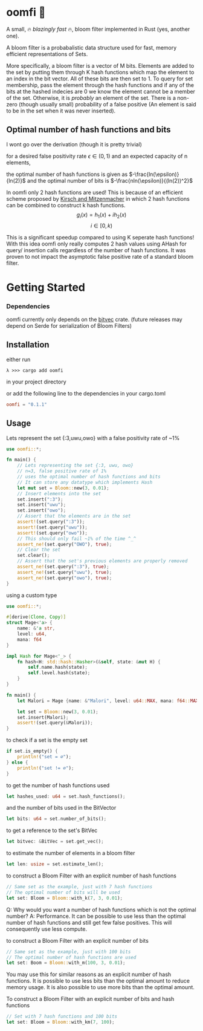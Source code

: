 # oomfi 🌸
A small, 🔥 *blazingly fast* 🔥, bloom filter implemented in Rust (yes, another one).

A bloom filter is a probabalistic data structure used for fast, memory efficient representations of Sets. 

More specifically, a bloom filter is a vector of M bits. Elements are added to the set by putting them through K hash functions which map the element to an index in the bit vector. All of these bits are then set to 1. To query for set membership, pass the element through the hash functions and if any of the bits at the hashed indecies are 0 we know the element cannot be a member of the set. Otherwise, it is *probably* an element of the set. There is a non-zero (though usually small) probability of a false positive (An element is said to be in the set when it was never inserted).

## Optimal number of hash functions and bits

I wont go over the derivation (though it is pretty trivial) 

for a desired false positivity rate $\epsilon \in (0, 1)$
and an expected capacity of n elements, 

the optimal number of hash functions is given as $-\frac{ln(\epsilon)}{ln(2)}$
and the optimal number of bits is $-\frac{nln(\epsilon)}{(ln(2))^2}$

In oomfi only 2 hash functions are used! This is because of an efficient scheme proposed by [Kirsch and Mitzenmacher](https://www.eecs.harvard.edu/~michaelm/postscripts/rsa2008.pdf) in which 2 hash functions can be combined to construct k hash functions. 
$$g_i(x) = h_1(x) + ih_2(x)$$
$$i \in [0, k)$$

This is a significant speedup compared to using K seperate hash functions! With this idea oomfi only really computes 2 hash values using AHash for query/ insertion calls regardless of the number of hash functions. It was proven to not impact the asymptotic false positive rate of a standard bloom filter. 

# Getting Started

### Dependencies
oomfi currently only depends on the [bitvec](https://crates.io/crates/bitvec) crate.
(future releases may depend on Serde for serialization of Bloom Filters)

## Installation

either run
```console
λ >>> cargo add oomfi
```
in your project directory

or add the following line to the dependencies in your cargo.toml
```toml
oomfi = "0.1.1"
```

## Usage

Lets represent the set {:3,uwu,owo}
with a false positivity rate of ~1%

```rust
use oomfi::*;

fn main() {
    // Lets representing the set {:3, uwu, owo}
    // n=3, false positive rate of 1%
    // uses the optimal number of hash functions and bits
    // It can store any datatype which implements Hash
    let mut set = Bloom::new(3, 0.01);
    // Insert elements into the set
    set.insert(":3");
    set.insert("uwu");
    set.insert("owo");
    // Assert that the elements are in the set
    assert!(set.query(":3"));
    assert!(set.query("uwu"));
    assert!(set.query("owo"));
    // This should only fail ~1% of the time ^_^
    assert_ne!(set.query("OWO"), true);
    // Clear the set
    set.clear();
    // Assert that the set's previous elements are properly removed
    assert_ne!(set.query(":3"), true);
    assert_ne!(set.query("uwu"), true);
    assert_ne!(set.query("owo"), true);
}
```

using a custom type

```rust
use oomfi::*;

#[derive(Clone, Copy)]
struct Mage<'a> {
    name: &'a str,
    level: u64,
    mana: f64
}

impl Hash for Mage<'_> {
    fn hash<H: std::hash::Hasher>(&self, state: &mut H) {
        self.name.hash(state);
        self.level.hash(state);
    }
}

fn main() {
    let Malori = Mage {name: &"Malori", level: u64::MAX, mana: f64::MAX};

    let set = Bloom::new(3, 0.01);
    set.insert(Malori);
    assert!(set.query(&Malori));
}
```

to check if a set is the empty set
```rust
if set.is_empty() {
    println!("set = ∅");
} else {
    println!("set != ∅");
}
```

to get the number of hash functions used

```rust
let hashes_used: u64 = set.hash_functions();
```
and the number of bits used in the BitVector

```rust
let bits: u64 = set.number_of_bits();
```

to get a reference to the set's BitVec

```rust
let bitvec: &BitVec = set.get_vec();
```

to estimate the number of elements in a bloom filter

```rust
let len: usize = set.estimate_len();
```

to construct a Bloom Filter with an explicit number of hash functions

```rust
// Same set as the example, just with 7 hash functions
// The optimal number of bits will be used
let set: Bloom = Bloom::with_k(7, 3, 0.01);
```
Q: Why would you want a number of hash functions which is not the optimal number? 
A: Performance. It can be possible to use less than the optimal number of hash functions and still get few false positives. This will consequently use less compute. 

to construct a Bloom Filter with an explicit number of bits

```rust
// Same set as the example, just with 100 bits
// The optimal number of hash functions are used
let set: Boom = Bloom::with_m(100, 3, 0.01);
```
You may use this for similar reasons as an explicit number of hash functions. It is possible to use less bits than the optimal amount to reduce memory usage. It is also possible to use more bits than the optimal amount.

To construct a Bloom Filter with an explicit number of bits and hash functions
```rust
// Set with 7 hash functions and 100 bits
let set: Bloom = Bloom::with_km(7, 100);
```
